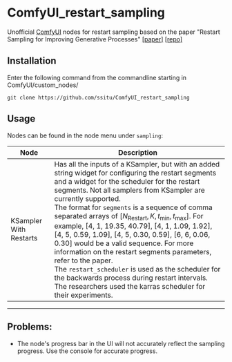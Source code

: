# ComfyUI_restart_sampling
Unofficial [ComfyUI](https://github.com/comfyanonymous/ComfyUI) nodes for restart sampling based on the paper "Restart Sampling for Improving Generative Processes" 
[[paper]](https://arxiv.org/abs/2306.14878) [[repo]](https://github.com/Newbeeer/diffusion_restart_sampling)

## Installation

Enter the following command from the commandline starting in ComfyUI/custom_nodes/
```
git clone https://github.com/ssitu/ComfyUI_restart_sampling
```

## Usage

Nodes can be found in the node menu under `sampling`:

|Node|Description|
| --- | --- |
| KSampler With Restarts | Has all the inputs of a KSampler, but with an added string widget for configuring the restart segments and a widget for the scheduler for the restart segments. Not all samplers from KSampler are currently supported. <br>The format for `segments` is a sequence of comma separated arrays of ${[N_{\textrm{Restart}}, K, t_{\textrm{min}}, t_{\textrm{max}}]}$. For example, [4, 1, 19.35, 40.79], [4, 1, 1.09, 1.92], [4, 5, 0.59, 1.09], [4, 5, 0.30, 0.59], [6, 6, 0.06, 0.30] would be a valid sequence. For more information on the restart segments parameters, refer to the paper. <br>The `restart_scheduler` is used as the scheduler for the backwards process during restart intervals. The researchers used the karras scheduler for their experiments. |

---

## Problems:
- The node's progress bar in the UI will not accurately reflect the sampling progress. Use the console for accurate progress.
